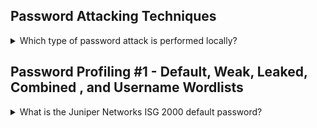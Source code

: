 ## Password Attacking Techniques 

<details>
<summary> Which type of password attack is performed locally? </summary>
<p></p>
Between 'Password Cracking' and 'Password Guessing', <i>'Password Cracking'</i> is the correct answer as this usually involves cracking hashes on the attackers local machine.

</details>

## Password Profiling #1 - Default, Weak, Leaked, Combined , and Username Wordlists

<details>
<summary> What is the Juniper Networks ISG 2000 default password? </summary>
<p></p>

Keeping the default credentials on your device is a huge security risk, and this is exactly what this question is about. By not changing the password you leave your device open to anyone who can do a quick google search and find the user's guide to the device:

``` https://www.juniper.net/documentation/hardware/netscreen-systems/netscreen-systems50/ug_isg_2000.pdf ```

![image](https://user-images.githubusercontent.com/66912443/185885338-5fca362b-1de2-4a72-a77f-d1cb88977969.png)

This, from the aformentioned official user guide to the 'Juniper Networks ISG 2000' reveals both the username and password to be 'netscreen'

</details>
